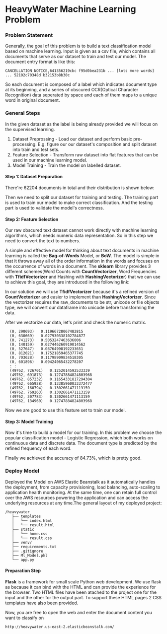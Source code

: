 # HeavyWater Machine Learning Problem



### Problem Statement

Generally, the goal of this problem is to build a text classification model based on machine learning. Input is given as a csv file, which contains all documents that serve as our dataset to train and test our model. The document entry format is like this:

```
CANCELLATION NOTICE,641356219cbc f95d0bea231b ... [lots more words] ... 52102c70348d b32153b8b30c
```

So each document is composed of a label which indicates document type at its beginning, and a series of obscured OCR(Optical Character Recognition) data seperated by space and each of them maps to a unique word in original document.



### General Steps

In the given dataset as the label is being already provided we will focus on the supervised learning. 

1. Dataset Preprossing - Load our dataset and perform basic pre-processing. E.g. figure our our dataset's composition and split dataset into train and test sets.
2. Feature Selection - Transform raw dataset into flat features that can be used in our machine learning model.
3. Model Training - Train the model on labelled dataset.

#### Step 1: Dataset Preparation
 There're 62204 documents in total and their distribution is shown below:


Then we need to split our dataset for training and testing. The training part is used to train our model to make correct classification. And the testing part is used to validate the model's correctness. 


#### Step 2: Feature Selection

Our raw obscured text dataset cannot work directly with machine learning algorithms, which needs numeric data representation. So in this step we need to convert the text to numbers. 

A simple and effective model for thinking about text documents in machine learning is called the **Bag-of-Words** Model, or **BoW**. The model is simple in that it throws away all of the order information in the words and focuses on the occurrence of words in a document. The **sklearn** library provides 3 different schemes(Word Counts with **CountVectorizer**, Word Frequencies with **TfidfVectorizer** and Hashing with **HashingVectorizer**) that we can use to achieve this goal, they are introduced in the following link:


In our solution we will use **TfidfVectorizer** because it's a refined version of **CountVectorizer** and easier to implement than **HashingVectorizer**. Since the vectorizer requires the raw_documents to be str, unicode or file objects type, we will convert our dataframe into unicode before transforming the data. 

After we vectorize our data, let's print and check the numeric matrix.
```
  (0, 290693)	0.11966728067482815
  (0, 630669)	0.027930338102784877
  (0, 741273)	0.5053247463636006
  (0, 140159)	0.027446260919014562
  (0, 527647)	0.08764998192233651
  (0, 812021)	0.17521859465377745
  (0, 703628)	0.11798909834518305
  (0, 601896)	0.09424065432278207
  :	:
  (49762, 726701)	0.1252014592533339
  (49762, 691873)	0.12747884824803968
  (49762, 857232)	0.11654331817294304
  (49762, 665928)	0.13385960033372477
  (49762, 160794)	0.1302661471113159
  (49762, 769263)	0.1302661471113159
  (49762, 307783)	0.1302661471113159
  (49762, 134960)	0.12747884824803968
```
Now we are good to use this feature set to train our model.



#### Step 3: Model Training

Now it's time to build a model for our training. In this problem we choose the popular classification model - Logistic Regression, which both works on continuous data and discrete data. The document type is predicted by the refined frequency of each word.

Finally we achieved the accuracy of 84.73%, which is pretty good.



### Deploy Model

Deployed the Model on AWS Elastic Beanstalk as it automatically handles the deployment, from capacity provisioning, load balancing, auto-scaling to application health monitoring. At the same time, one can retain full control over the AWS resources powering the application and can access the underlying resources at any time.The general layout of my deployed project:
```
/heavywater
   ├── templates
   │   └── index.html
   │   └── result.html
   ├── static
   │   └── home.css
   │   └── result.css
   ├── venv/
   ├── requirements.txt
   ├── .gitignore
   ├── Ml_Model.pkl
   └── app.py
```

#### Preparation Step

**Flask** is a framework for small scale Python web development. We use flask as because it can bind with the HTML and can provide the experience for the browser. Two HTML files have been atached to the project one for the input and the other for the output part. To support these HTML pages 2 CSS templates have also been provided. 


Now, you are free to open the web and enter the document content you want to classify on
```
http://heavywater.us-east-2.elasticbeanstalk.com/
```
